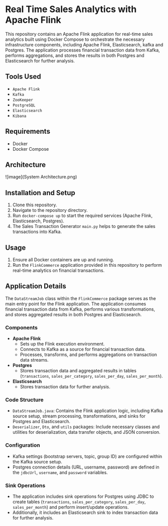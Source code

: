 # Real Time Sales Analytics with Apache Flink

This repository contains an Apache Flink application for real-time sales analytics built using Docker Compose to orchestrate the necessary infrastructure components, including Apache Flink, Elasticsearch, kafka and Postgres. The application processes financial transaction data from Kafka, performs aggregations, and stores the results in both Postgres and Elasticsearch for further analysis.

## Tools Used
- `Apache Flink`
- `Kafka`
- `ZooKeeper`
- `PostgreSQL`
- `Elasticsearch`
- `Kibana`

## Requirements

- Docker
- Docker Compose

## Architecture

![image](System Architecture.png)


## Installation and Setup

1. Clone this repository.
2. Navigate to the repository directory.
3. Run `docker-compose up` to start the required services (Apache Flink, Elasticsearch, Postgres).
4. The Sales Transaction Generator `main.py` helps to generate the sales transactions into Kafka.

## Usage

1. Ensure all Docker containers are up and running.
2. Run the `FlinkCommerce` application provided in this repository to perform real-time analytics on financial transactions.

## Application Details

The `DataStreamJob` class within the `FlinkCommerce` package serves as the main entry point for the Flink application. The application consumes financial transaction data from Kafka, performs various transformations, and stores aggregated results in both Postgres and Elasticsearch.

### Components

- **Apache Flink**
  - Sets up the Flink execution environment.
  - Connects to Kafka as a source for financial transaction data.
  - Processes, transforms, and performs aggregations on transaction data streams.
- **Postgres**
  - Stores transaction data and aggregated results in tables (`transactions`, `sales_per_category`, `sales_per_day`, `sales_per_month`).
- **Elasticsearch**
  - Stores transaction data for further analysis.

### Code Structure

- `DataStreamJob.java`: Contains the Flink application logic, including Kafka source setup, stream processing, transformations, and sinks for Postgres and Elasticsearch.
- `Deserializer`, `Dto`, and `utils` packages: Include necessary classes and utilities for deserialization, data transfer objects, and JSON conversion.

### Configuration

- Kafka settings (bootstrap servers, topic, group ID) are configured within the Kafka source setup.
- Postgres connection details (URL, username, password) are defined in the `jdbcUrl`, `username`, and `password` variables.

### Sink Operations

- The application includes sink operations for Postgres using JDBC to create tables (`transactions`, `sales_per_category`, `sales_per_day`, `sales_per_month`) and perform insert/update operations.
- Additionally, it includes an Elasticsearch sink to index transaction data for further analysis.
